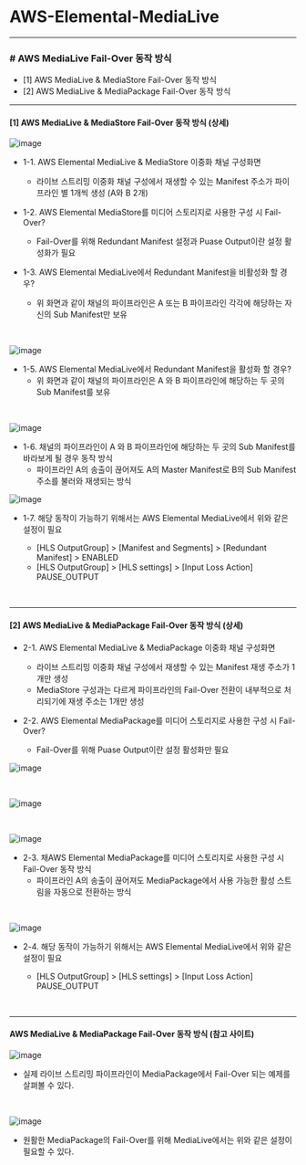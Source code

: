 # AWS-Elemental-MediaLive

* * *

### # AWS MediaLive Fail-Over 동작 방식

- [1] AWS MediaLive & MediaStore Fail-Over 동작 방식
- [2] AWS MediaLive & MediaPackage Fail-Over 동작 방식


* * *

#### [1] AWS MediaLive & MediaStore Fail-Over 동작 방식 (상세)

![image](./images/Screen-0.png)

- 1-1. AWS Elemental MediaLive & MediaStore 이중화 채널 구성화면
    - 라이브 스트리밍 이중화 채널 구성에서 재생할 수 있는 Manifest 주소가 파이프라인 별 1개씩 생성 (A와 B 2개)

- 1-2. AWS Elemental MediaStore를 미디어 스토리지로 사용한 구성 시 Fail-Over?
    - Fail-Over를 위해 Redundant Manifest 설정과 Puase Output이란 설정 활성화가 필요

- 1-3. AWS Elemental MediaLive에서 Redundant Manifest을 비활성화 할 경우?
    - 위 화면과 같이 채널의 파이프라인은 A 또는 B 파이프라인 각각에 해당하는 자신의 Sub Manifest만 보유

<br>

![image](./images/Screen-1.png)

- 1-5. AWS Elemental MediaLive에서 Redundant Manifest을 활성화 할 경우?
    - 위 화면과 같이 채널의 파이프라인은 A 와 B 파이프라인에 해당하는 두 곳의 Sub Manifest를 보유

<br>

![image](./images/Screen-2.png)
-  1-6. 채널의 파이프라인이 A 와 B 파이프라인에 해당하는 두 곳의 Sub Manifest를 바라보게 될 경우 동작 방식
    - 파이프라인 A의 송출이 끊어져도 A의 Master Manifest로 B의 Sub Manifest 주소를 불러와 재생되는 방식


![image](./images/Screen-3.png)

- 1-7. 해당 동작이 가능하기 위해서는 AWS Elemental MediaLive에서 위와 같은 설정이 필요

    - [HLS OutputGroup] > [Manifest and Segments] > [Redundant Manifest] > ENABLED
    - [HLS OutputGroup] > [HLS settings] > [Input Loss Action] PAUSE_OUTPUT


<br>

* * *

#### [2] AWS MediaLive & MediaPackage Fail-Over 동작 방식 (상세)

- 2-1. AWS Elemental MediaLive & MediaPackage 이중화 채널 구성화면
    - 라이브 스트리밍 이중화 채널 구성에서 재생할 수 있는 Manifest 재생 주소가 1개만 생성
    - MediaStore 구성과는 다르게 파이프라인의 Fail-Over 전환이 내부적으로 처리되기에 재생 주소는 1개만 생성

- 2-2. AWS Elemental MediaPackage를 미디어 스토리지로 사용한 구성 시 Fail-Over?
    - Fail-Over를 위해 Puase Output이란 설정 활성화만 필요

![image](./images/Screen-4.png)

<br>

![image](./images/Screen-5.png)

<br>

![image](./images/Screen-6.png)

- 2-3. 채AWS Elemental MediaPackage를 미디어 스토리지로 사용한 구성 시 Fail-Over 동작 방식
    - 파이프라인 A의 송출이 끊어져도 MediaPackage에서 사용 가능한 활성 스트림을 자동으로 전환하는 방식

<br>

![image](./images/Screen-7.png)

- 2-4. 해당 동작이 가능하기 위해서는 AWS Elemental MediaLive에서 위와 같은 설정이 필요

    - [HLS OutputGroup] > [HLS settings] > [Input Loss Action] PAUSE_OUTPUT

<br>

* * *

 #### AWS MediaLive & MediaPackage Fail-Over 동작 방식 (참고 사이트)   

![image](./images/Screen-8.png)

- 실제 라이브 스트리밍 파이프라인이 MediaPackage에서 Fail-Over 되는 예제를 살펴볼 수 있다.

<br>

![image](./images/Screen-9.png)

- 원활한 MediaPackage의 Fail-Over를 위해 MediaLive에서는 위와 같은 설정이 필요할 수 있다.

<br>

